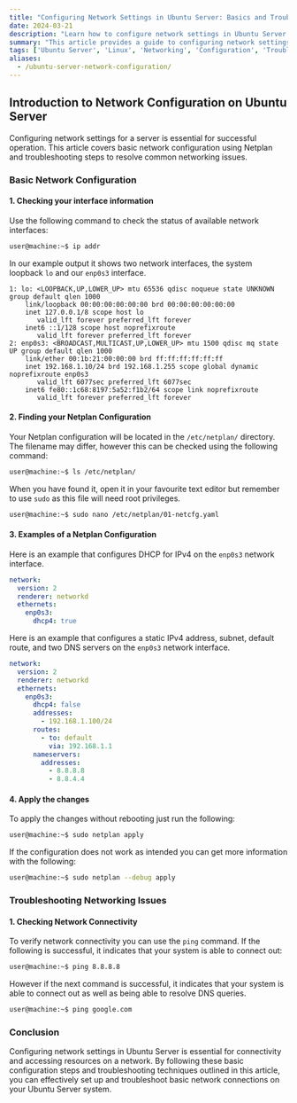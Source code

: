 ```yaml
---
title: "Configuring Network Settings in Ubuntu Server: Basics and Troubleshooting"
date: 2024-03-21
description: "Learn how to configure network settings in Ubuntu Server using Netplan and perform basic troubleshooting."
summary: "This article provides a guide to configuring network settings in Ubuntu Server, covering basic configuration tasks such as setting up IP addresses, DNS, and network interfaces, as well as troubleshooting steps for resolving common networking problems."
tags: ['Ubuntu Server', 'Linux', 'Networking', 'Configuration', 'Troubleshooting']
aliases:
  - /ubuntu-server-network-configuration/
---
```


## Introduction to Network Configuration on Ubuntu Server

Configuring network settings for a server is essential for successful operation. This article covers basic network configuration using Netplan and troubleshooting steps to resolve common networking issues.


### Basic Network Configuration

#### 1. Checking your interface information

Use the following command to check the status of available network interfaces:

```bash
user@machine:~$ ip addr
```

In our example output it shows two network interfaces, the system loopback `lo` and our `enp0s3` interface.

```
1: lo: <LOOPBACK,UP,LOWER_UP> mtu 65536 qdisc noqueue state UNKNOWN group default qlen 1000
    link/loopback 00:00:00:00:00:00 brd 00:00:00:00:00:00
    inet 127.0.0.1/8 scope host lo
       valid_lft forever preferred_lft forever
    inet6 ::1/128 scope host noprefixroute 
       valid_lft forever preferred_lft forever
2: enp0s3: <BROADCAST,MULTICAST,UP,LOWER_UP> mtu 1500 qdisc mq state UP group default qlen 1000
    link/ether 00:1b:21:00:00:00 brd ff:ff:ff:ff:ff:ff
    inet 192.168.1.10/24 brd 192.168.1.255 scope global dynamic noprefixroute enp0s3
       valid_lft 6077sec preferred_lft 6077sec
    inet6 fe80::1c68:8197:5a52:f1b2/64 scope link noprefixroute 
       valid_lft forever preferred_lft forever
```



#### 2. Finding your Netplan Configuration

Your Netplan configuration will be located in the `/etc/netplan/` directory. The filename may differ, however this can be checked using the following command:

```bash
user@machine:~$ ls /etc/netplan/
```

When you have found it, open it in your favourite text editor but remember to use `sudo` as this file will need root privileges.

```bash
user@machine:~$ sudo nano /etc/netplan/01-netcfg.yaml
```


#### 3. Examples of a Netplan Configuration

Here is an example that configures DHCP for IPv4 on the `enp0s3` network interface.

```yaml
network:
  version: 2
  renderer: networkd
  ethernets:
    enp0s3:
      dhcp4: true
```

Here is an example that configures a static IPv4 address, subnet, default route, and two DNS servers on the `enp0s3` network interface.

```yaml
network:
  version: 2
  renderer: networkd
  ethernets:
    enp0s3:
      dhcp4: false
      addresses:
        - 192.168.1.100/24
      routes:
        - to: default
          via: 192.168.1.1
      nameservers:
        addresses:
          - 8.8.8.8
          - 8.8.4.4
```


#### 4. Apply the changes

To apply the changes without rebooting just run the following:

```bash
user@machine:~$ sudo netplan apply
```

If the configuration does not work as intended you can get more information with the following:

```bash
user@machine:~$ sudo netplan --debug apply
```



### Troubleshooting Networking Issues

#### 1. Checking Network Connectivity

To verify network connectivity you can use the `ping` command.  If the following is successful, it indicates that your system is able to connect out:

```bash
user@machine:~$ ping 8.8.8.8
```

However if the next command is successful, it indicates that your system is able to connect out as well as being able to resolve DNS queries.

```bash
user@machine:~$ ping google.com
```



### Conclusion

Configuring network settings in Ubuntu Server is essential for connectivity and accessing resources on a network. By following these basic configuration steps and troubleshooting techniques outlined in this article, you can effectively set up and troubleshoot basic network connections on your Ubuntu Server system.
